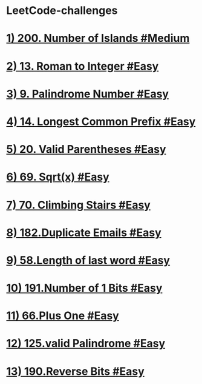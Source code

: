 # LeetCode-challenges
 # [1) 200. Number of Islands    #Medium](https://leetcode.com/problems/number-of-islands/)
 # [2) 13. Roman to Integer    #Easy](https://leetcode.com/problems/roman-to-integer/)
 # [3) 9. Palindrome Number    #Easy](https://leetcode.com/problems/palindrome-number/)
 # [4) 14. Longest Common Prefix #Easy](https://leetcode.com/problems/longest-common-prefix/)
 # [5) 20. Valid Parentheses #Easy](https://leetcode.com/problems/valid-parentheses/)
 # [6) 69. Sqrt(x) #Easy](https://leetcode.com/problems/sqrtx/)
 # [7) 70. Climbing Stairs #Easy](https://leetcode.com/problems/climbing-stairs/)
 # [8) 182.Duplicate Emails #Easy](https://leetcode.com/problems/duplicate-emails/)
 # [9) 58.Length of last word #Easy](https://leetcode.com/problems/length-of-last-word/)
 # [10) 191.Number of 1 Bits #Easy](https://leetcode.com/problems/number-of-1-bits/)
 # [11) 66.Plus One #Easy](https://leetcode.com/problems/plus-one/)
 # [12) 125.valid Palindrome #Easy](https://leetcode.com/problems/valid-palindrome/)
 # [13) 190.Reverse Bits #Easy](https://leetcode.com/problems/reverse-bits/)
 
 

 
